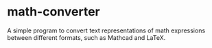 # math-converter

A simple program to convert text representations of math expressions between different formats, such as Mathcad and LaTeX. 
